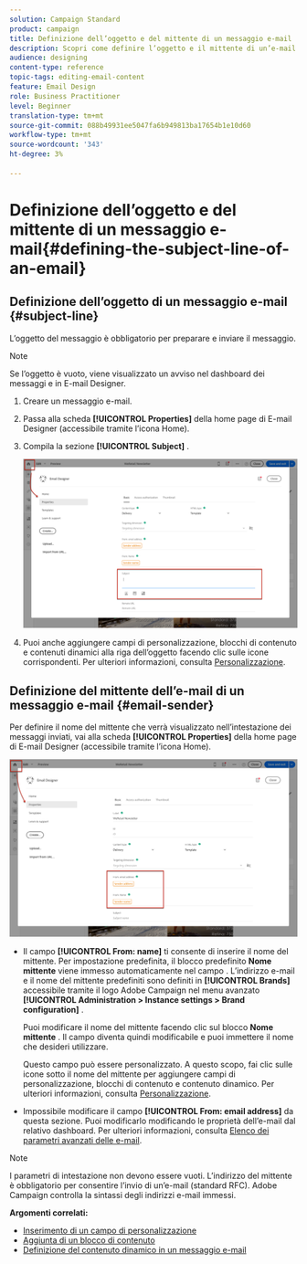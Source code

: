 ```yaml
---
solution: Campaign Standard
product: campaign
title: Definizione dell’oggetto e del mittente di un messaggio e-mail
description: Scopri come definire l’oggetto e il mittente di un’e-mail in E-mail Designer.
audience: designing
content-type: reference
topic-tags: editing-email-content
feature: Email Design
role: Business Practitioner
level: Beginner
translation-type: tm+mt
source-git-commit: 088b49931ee5047fa6b949813ba17654b1e10d60
workflow-type: tm+mt
source-wordcount: '343'
ht-degree: 3%

---
```



# Definizione dell’oggetto e del mittente di un messaggio e-mail{#defining-the-subject-line-of-an-email}

## Definizione dell’oggetto di un messaggio e-mail {#subject-line}

L’oggetto del messaggio è obbligatorio per preparare e inviare il messaggio.

>[!NOTE]
>
>Se l’oggetto è vuoto, viene visualizzato un avviso nel dashboard dei messaggi e in E-mail Designer.

1. Creare un messaggio e-mail.
1. Passa alla scheda **[!UICONTROL Properties]** della home page di E-mail Designer (accessibile tramite l’icona Home).
1. Compila la sezione **[!UICONTROL Subject]** .

   ![](assets/email_designer_subject.png)

1. Puoi anche aggiungere campi di personalizzazione, blocchi di contenuto e contenuti dinamici alla riga dell’oggetto facendo clic sulle icone corrispondenti. Per ulteriori informazioni, consulta [Personalizzazione](../../designing/using/personalization.md).

## Definizione del mittente dell’e-mail di un messaggio e-mail {#email-sender}

Per definire il nome del mittente che verrà visualizzato nell’intestazione dei messaggi inviati, vai alla scheda **[!UICONTROL Properties]** della home page di E-mail Designer (accessibile tramite l’icona Home).

![](assets/delivery_content_edition16.png)

* Il campo **[!UICONTROL From: name]** ti consente di inserire il nome del mittente. Per impostazione predefinita, il blocco predefinito **Nome mittente** viene immesso automaticamente nel campo . L’indirizzo e-mail e il nome del mittente predefiniti sono definiti in **[!UICONTROL Brands]** accessibile tramite il logo Adobe Campaign nel menu avanzato **[!UICONTROL Administration > Instance settings > Brand configuration]** .

   Puoi modificare il nome del mittente facendo clic sul blocco **Nome mittente** . Il campo diventa quindi modificabile e puoi immettere il nome che desideri utilizzare.

   Questo campo può essere personalizzato. A questo scopo, fai clic sulle icone sotto il nome del mittente per aggiungere campi di personalizzazione, blocchi di contenuto e contenuto dinamico. Per ulteriori informazioni, consulta [Personalizzazione](../../designing/using/personalization.md).

* Impossibile modificare il campo **[!UICONTROL From: email address]** da questa sezione. Puoi modificarlo modificando le proprietà dell’e-mail dal relativo dashboard. Per ulteriori informazioni, consulta [Elenco dei parametri avanzati delle e-mail](../../administration/using/configuring-email-channel.md#advanced-parameters).

>[!NOTE]
>
>I parametri di intestazione non devono essere vuoti. L’indirizzo del mittente è obbligatorio per consentire l’invio di un’e-mail (standard RFC). Adobe Campaign controlla la sintassi degli indirizzi e-mail immessi.

**Argomenti correlati:**

* [Inserimento di un campo di personalizzazione](../../designing/using/personalization.md#inserting-a-personalization-field)
* [Aggiunta di un blocco di contenuto](../../designing/using/personalization.md#adding-a-content-block)
* [Definizione del contenuto dinamico in un messaggio e-mail](../../designing/using/personalization.md#defining-dynamic-content-in-an-email)
